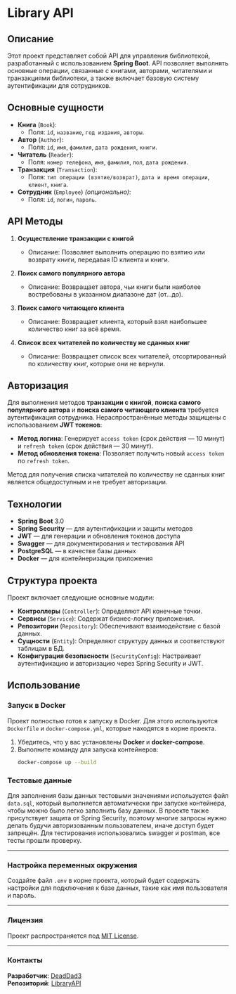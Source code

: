 # Library API

## Описание

Этот проект представляет собой API для управления библиотекой, разработанный с использованием **Spring Boot**. API позволяет выполнять основные операции, связанные с книгами, авторами, читателями и транзакциями библиотеки, а также включает базовую систему аутентификации для сотрудников.

## Основные сущности

- **Книга** (`Book`):
  - Поля: `id`, `название`, `год издания`, `авторы`.
- **Автор** (`Author`):
  - Поля: `id`, `имя`, `фамилия`, `дата рождения`, `книги`.
- **Читатель** (`Reader`):
  - Поля: `номер телефона`, `имя`, `фамилия`, `пол`, `дата рождения`.
- **Транзакция** (`Transaction`):
  - Поля: `тип операции (взятие/возврат)`, `дата и время операции`, `клиент`, `книга`.
- **Сотрудник** (`Employee`) *(опционально)*:
  - Поля: `id`, `логин`, `пароль`.

## API Методы

1. **Осуществление транзакции с книгой**  
   - Описание: Позволяет выполнить операцию по взятию или возврату книги, передавая ID клиента и книги.

2. **Поиск самого популярного автора**  
   - Описание: Возвращает автора, чьи книги были наиболее востребованы в указанном диапазоне дат (от...до).

3. **Поиск самого читающего клиента**  
   - Описание: Возвращает клиента, который взял наибольшее количество книг за всё время.

4. **Список всех читателей по количеству не сданных книг**  
   - Описание: Возвращает список всех читателей, отсортированный по количеству книг, которые они не вернули.

## Авторизация

Для выполнения методов **транзакции с книгой**, **поиска самого популярного автора** и **поиска самого читающего клиента** требуется аутентификация сотрудника. Нераспространённые методы защищены с использованием **JWT токенов**:

- **Метод логина**: Генерирует `access token` (срок действия — 10 минут) и `refresh token` (срок действия — 30 минут).
- **Метод обновления токена**: Позволяет получить новый `access token` по `refresh token`.

Метод для получения списка читателей по количеству не сданных книг является общедоступным и не требует авторизации.

## Технологии

- **Spring Boot** 3.0
- **Spring Security** — для аутентификации и защиты методов
- **JWT** — для генерации и обновления токенов доступа
- **Swagger** — для документирования и тестирования API
- **PostgreSQL** — в качестве базы данных
- **Docker** — для контейнеризации приложения

## Структура проекта

Проект включает следующие основные модули:

- **Контроллеры** (`Controller`): Определяют API конечные точки.
- **Сервисы** (`Service`): Содержат бизнес-логику приложения.
- **Репозитории** (`Repository`): Обеспечивают взаимодействие с базой данных.
- **Сущности** (`Entity`): Определяют структуру данных и соответствуют таблицам в БД.
- **Конфигурация безопасности** (`SecurityConfig`): Настраивает аутентификацию и авторизацию через Spring Security и JWT.

## Использование

### Запуск в Docker

Проект полностью готов к запуску в Docker. Для этого используются `Dockerfile` и `docker-compose.yml`, которые находятся в корне проекта.

1. Убедитесь, что у вас установлены **Docker** и **docker-compose**.
2. Выполните команду для запуска контейнеров:
   ```bash
   docker-compose up --build
   ```
### Тестовые данные

Для заполнения базы данных тестовыми значениями используется файл `data.sql`, который выполняется автоматически при запуске контейнера, чтобы можно было легко заполнить базу данных. В проекте также присутствует защита от Spring Security, поэтому многие запросы нужно делать будучи авторизованным пользователем, иначе доступ будет запрещён. Для тестирования использовались swagger и postman, все тесты прошли проверку.

---

### Настройка переменных окружения

Создайте файл `.env` в корне проекта, который будет содержать настройки для подключения к базе данных, такие как имя пользователя и пароль.

---

### Лицензия

Проект распространяется под [MIT License](LICENSE).

---

### Контакты

**Разработчик**: [DeadDad3](https://github.com/DeadDad3)  
**Репозиторий**: [LibraryAPI](https://github.com/DeadDad3/LibraryAPI)
